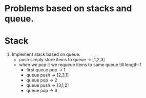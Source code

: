 # Problems based on stacks and queue.

# Stack

1. Implement stack based on queue.
    * push simply store items to queue -> [1,2,3]
    * when we pop it we requeue items to same queue till length-1
        - first queue pop -> 1
        - queue push -> [2,3,1]
        - queue pop -> 2
        - queue push -> [3,1,2]
        - queue pop -> 3